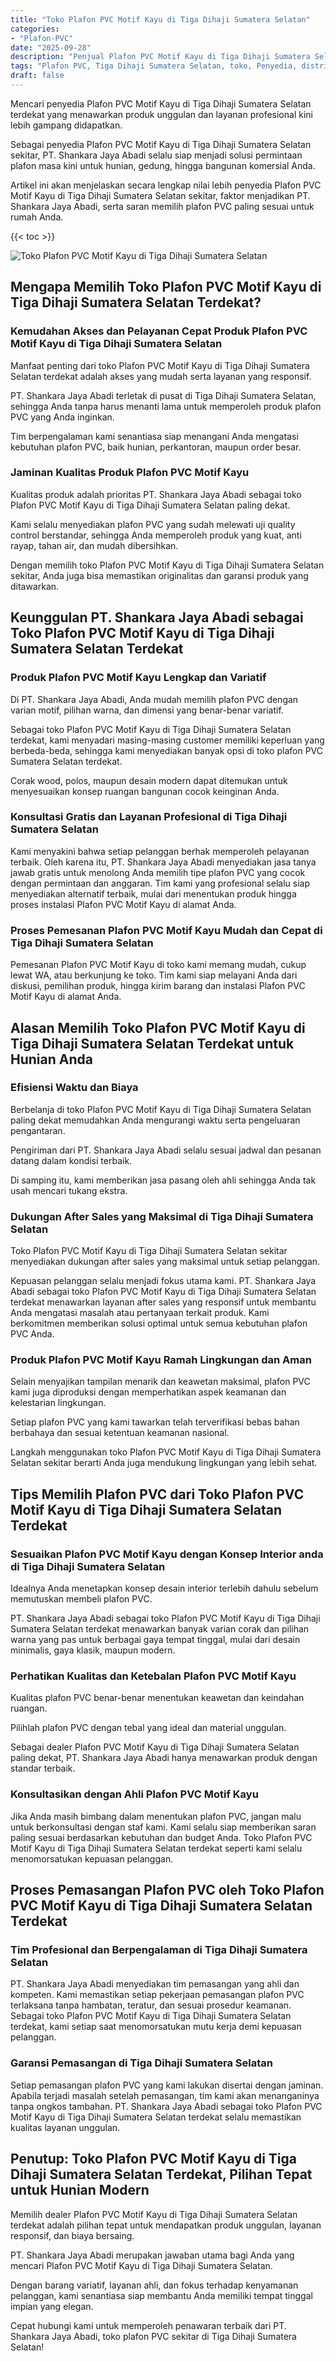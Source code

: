 ```yaml
---
title: "Toko Plafon PVC Motif Kayu di Tiga Dihaji Sumatera Selatan"
categories: 
- "Plafon-PVC"
date: "2025-09-28"
description: "Penjual Plafon PVC Motif Kayu di Tiga Dihaji Sumatera Selatan untuk tempat tinggal, perkantoran, serta gerai. Plafon unggulan, pilihan motif, pilihan warna modern, dengan layanan pemasangan oleh tim berpengalaman dan kepastian resmi!|Layanan penjualan Plafon PVC Motif Kayu di Tiga Dihaji Sumatera Selatan bagi kebutuhan hunian, kantor, maupun ritel, dengan material terbaik dan pemasangan oleh tenaga ahli ahli dan jaminan resmi.|Pilihan Plafon PVC Motif Kayu di Tiga Dihaji Sumatera Selatan yang terbukti bagi rumah, office, serta gerai, bersama produk terbaik dan penempatan oleh tim berpengalaman serta kepastian resmi.|Penyediaan Plafon PVC Motif Kayu di Tiga Dihaji Sumatera Selatan bagi hunian, perkantoran, dan ritel, dengan produk unggulan dan pemasangan dikerjakan oleh tenaga ahli ahli, dilengkapi dengan garansi resmi.}"
tags: "Plafon PVC, Tiga Dihaji Sumatera Selatan, toko, Penyedia, distributor"
draft: false
---
```


Mencari penyedia Plafon PVC Motif Kayu di Tiga Dihaji Sumatera Selatan terdekat yang menawarkan produk unggulan dan layanan profesional kini lebih gampang didapatkan.

Sebagai penyedia Plafon PVC Motif Kayu di Tiga Dihaji Sumatera Selatan sekitar, PT. Shankara Jaya Abadi selalu siap menjadi solusi permintaan plafon masa kini untuk hunian, gedung, hingga bangunan komersial Anda.

Artikel ini akan menjelaskan secara lengkap nilai lebih penyedia Plafon PVC Motif Kayu di Tiga Dihaji Sumatera Selatan sekitar, faktor menjadikan PT. Shankara Jaya Abadi, serta saran memilih plafon PVC paling sesuai untuk rumah Anda.

{{< toc >}}

![Toko Plafon PVC Motif Kayu di Tiga Dihaji Sumatera Selatan](/images/Plafon-PVC/Toko-Plafon-PVC-Motif-Kayu-di-Tiga-Dihaji-Sumatera-Selatan.png)


## Mengapa Memilih Toko Plafon PVC Motif Kayu di Tiga Dihaji Sumatera Selatan Terdekat?

### Kemudahan Akses dan Pelayanan Cepat Produk Plafon PVC Motif Kayu di Tiga Dihaji Sumatera Selatan

Manfaat penting dari toko Plafon PVC Motif Kayu di Tiga Dihaji Sumatera Selatan terdekat adalah akses yang mudah serta layanan yang responsif.

PT. Shankara Jaya Abadi terletak di pusat di Tiga Dihaji Sumatera Selatan, sehingga Anda tanpa harus menanti lama untuk memperoleh produk plafon PVC yang Anda inginkan.

Tim berpengalaman kami senantiasa siap menangani Anda mengatasi kebutuhan plafon PVC, baik hunian, perkantoran, maupun order besar.

### Jaminan Kualitas Produk Plafon PVC Motif Kayu

Kualitas produk adalah prioritas PT. Shankara Jaya Abadi sebagai toko Plafon PVC Motif Kayu di Tiga Dihaji Sumatera Selatan paling dekat.

Kami selalu menyediakan plafon PVC yang sudah melewati uji quality control berstandar, sehingga Anda memperoleh produk yang kuat, anti rayap, tahan air, dan mudah dibersihkan.

Dengan memilih toko Plafon PVC Motif Kayu di Tiga Dihaji Sumatera Selatan sekitar, Anda juga bisa memastikan originalitas dan garansi produk yang ditawarkan.

## Keunggulan PT. Shankara Jaya Abadi sebagai Toko Plafon PVC Motif Kayu di Tiga Dihaji Sumatera Selatan Terdekat

### Produk Plafon PVC Motif Kayu Lengkap dan Variatif

Di PT. Shankara Jaya Abadi, Anda mudah memilih plafon PVC dengan varian motif, pilihan warna, dan dimensi yang benar-benar variatif.

Sebagai toko Plafon PVC Motif Kayu di Tiga Dihaji Sumatera Selatan terdekat, kami menyadari masing-masing customer memiliki keperluan yang berbeda-beda, sehingga kami menyediakan banyak opsi di toko plafon PVC Sumatera Selatan terdekat.

Corak wood, polos, maupun desain modern dapat ditemukan untuk menyesuaikan konsep ruangan bangunan cocok keinginan Anda.

### Konsultasi Gratis dan Layanan Profesional di Tiga Dihaji Sumatera Selatan

Kami menyakini bahwa setiap pelanggan berhak memperoleh pelayanan terbaik. Oleh karena itu, PT. Shankara Jaya Abadi menyediakan jasa tanya jawab gratis untuk menolong Anda memilih tipe plafon PVC yang cocok dengan permintaan dan anggaran. Tim kami yang profesional selalu siap menyediakan alternatif terbaik, mulai dari menentukan produk hingga proses instalasi Plafon PVC Motif Kayu di alamat Anda.

### Proses Pemesanan Plafon PVC Motif Kayu Mudah dan Cepat di Tiga Dihaji Sumatera Selatan

Pemesanan Plafon PVC Motif Kayu di toko kami memang mudah, cukup lewat WA, atau berkunjung ke toko. Tim kami siap melayani Anda dari diskusi, pemilihan produk, hingga kirim barang dan instalasi Plafon PVC Motif Kayu di alamat Anda.

## Alasan Memilih Toko Plafon PVC Motif Kayu di Tiga Dihaji Sumatera Selatan Terdekat untuk Hunian Anda

### Efisiensi Waktu dan Biaya

Berbelanja di toko Plafon PVC Motif Kayu di Tiga Dihaji Sumatera Selatan paling dekat memudahkan Anda mengurangi waktu serta pengeluaran pengantaran.

Pengiriman dari PT. Shankara Jaya Abadi selalu sesuai jadwal dan pesanan datang dalam kondisi terbaik.

Di samping itu, kami memberikan jasa pasang oleh ahli sehingga Anda tak usah mencari tukang ekstra.

### Dukungan After Sales yang Maksimal di Tiga Dihaji Sumatera Selatan

Toko Plafon PVC Motif Kayu di Tiga Dihaji Sumatera Selatan sekitar menyediakan dukungan after sales yang maksimal untuk setiap pelanggan.

Kepuasan pelanggan selalu menjadi fokus utama kami. PT. Shankara Jaya Abadi sebagai toko Plafon PVC Motif Kayu di Tiga Dihaji Sumatera Selatan terdekat menawarkan layanan after sales yang responsif untuk membantu Anda mengatasi masalah atau pertanyaan terkait produk. Kami berkomitmen memberikan solusi optimal untuk semua kebutuhan plafon PVC Anda.

### Produk Plafon PVC Motif Kayu Ramah Lingkungan dan Aman

Selain menyajikan tampilan menarik dan keawetan maksimal, plafon PVC kami juga diproduksi dengan memperhatikan aspek keamanan dan kelestarian lingkungan.

Setiap plafon PVC yang kami tawarkan telah terverifikasi bebas bahan berbahaya dan sesuai ketentuan keamanan nasional.

Langkah menggunakan toko Plafon PVC Motif Kayu di Tiga Dihaji Sumatera Selatan sekitar berarti Anda juga mendukung lingkungan yang lebih sehat.

## Tips Memilih Plafon PVC dari Toko Plafon PVC Motif Kayu di Tiga Dihaji Sumatera Selatan Terdekat

### Sesuaikan Plafon PVC Motif Kayu dengan Konsep Interior anda di Tiga Dihaji Sumatera Selatan

Idealnya Anda menetapkan konsep desain interior terlebih dahulu sebelum memutuskan membeli plafon PVC.

PT. Shankara Jaya Abadi sebagai toko Plafon PVC Motif Kayu di Tiga Dihaji Sumatera Selatan terdekat menawarkan banyak varian corak dan pilihan warna yang pas untuk berbagai gaya tempat tinggal, mulai dari desain minimalis, gaya klasik, maupun modern.

### Perhatikan Kualitas dan Ketebalan Plafon PVC Motif Kayu

Kualitas plafon PVC benar-benar menentukan keawetan dan keindahan ruangan.

Pilihlah plafon PVC dengan tebal yang ideal dan material unggulan.

Sebagai dealer Plafon PVC Motif Kayu di Tiga Dihaji Sumatera Selatan paling dekat, PT. Shankara Jaya Abadi hanya menawarkan produk dengan standar terbaik.

### Konsultasikan dengan Ahli Plafon PVC Motif Kayu

Jika Anda masih bimbang dalam menentukan plafon PVC, jangan malu untuk berkonsultasi dengan staf kami. Kami selalu siap memberikan saran paling sesuai berdasarkan kebutuhan dan budget Anda. Toko Plafon PVC Motif Kayu di Tiga Dihaji Sumatera Selatan terdekat seperti kami selalu menomorsatukan kepuasan pelanggan.

## Proses Pemasangan Plafon PVC oleh Toko Plafon PVC Motif Kayu di Tiga Dihaji Sumatera Selatan Terdekat

### Tim Profesional dan Berpengalaman di Tiga Dihaji Sumatera Selatan

PT. Shankara Jaya Abadi menyediakan tim pemasangan yang ahli dan kompeten. Kami memastikan setiap pekerjaan pemasangan plafon PVC terlaksana tanpa hambatan, teratur, dan sesuai prosedur keamanan. Sebagai toko Plafon PVC Motif Kayu di Tiga Dihaji Sumatera Selatan terdekat, kami setiap saat menomorsatukan mutu kerja demi kepuasan pelanggan.

### Garansi Pemasangan di Tiga Dihaji Sumatera Selatan

Setiap pemasangan plafon PVC yang kami lakukan disertai dengan jaminan. Apabila terjadi masalah setelah pemasangan, tim kami akan menanganinya tanpa ongkos tambahan. PT. Shankara Jaya Abadi sebagai toko Plafon PVC Motif Kayu di Tiga Dihaji Sumatera Selatan terdekat selalu memastikan kualitas layanan unggulan.

## Penutup: Toko Plafon PVC Motif Kayu di Tiga Dihaji Sumatera Selatan Terdekat, Pilihan Tepat untuk Hunian Modern

Memilih dealer Plafon PVC Motif Kayu di Tiga Dihaji Sumatera Selatan terdekat adalah pilihan tepat untuk mendapatkan produk unggulan, layanan responsif, dan biaya bersaing.

PT. Shankara Jaya Abadi merupakan jawaban utama bagi Anda yang mencari Plafon PVC Motif Kayu di Tiga Dihaji Sumatera Selatan.

Dengan barang variatif, layanan ahli, dan fokus terhadap kenyamanan pelanggan, kami senantiasa siap membantu Anda memiliki tempat tinggal impian yang elegan.

Cepat hubungi kami untuk memperoleh penawaran terbaik dari PT. Shankara Jaya Abadi, toko plafon PVC sekitar di Tiga Dihaji Sumatera Selatan!